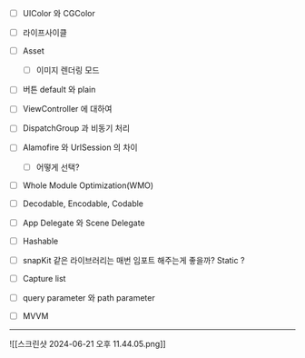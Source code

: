 - [ ] UIColor 와 CGColor
- [ ] 라이프사이클
- [ ] Asset 
	- [ ] 이미지 렌더링 모드
- [ ] 버튼 default 와 plain
- [ ] ViewController 에 대하여
- [ ] DispatchGroup 과 비동기 처리
- [ ] Alamofire 와 UrlSession 의 차이
	- [ ] 어떻게 선택?
- [ ] Whole Module Optimization(WMO)
- [ ] Decodable, Encodable, Codable
- [ ] App Delegate 와 Scene Delegate
- [ ] Hashable
- [ ] snapKit 같은 라이브러리는 매번 임포트 해주는게 좋을까? Static ? 
- [ ] Capture list
- [ ] query parameter 와 path parameter
- [ ] MVVM


---

![[스크린샷 2024-06-21 오후 11.44.05.png]]